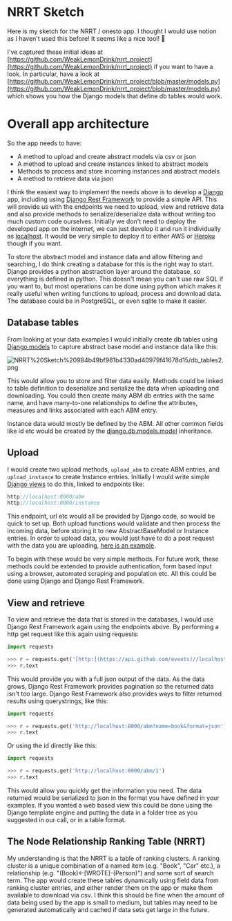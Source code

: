 # NRRT Sketch

Here is my sketch for the NRRT / onesto app. I thought I would use notion as I haven't used this before! It seems like a nice tool! 🙂 

I've captured these initial ideas at [https://github.com/WeakLemonDrink/nrrt_project](https://github.com/WeakLemonDrink/nrrt_project) if you want to have a look. In particular, have a look at [https://github.com/WeakLemonDrink/nrrt_project/blob/master/models.py](https://github.com/WeakLemonDrink/nrrt_project/blob/master/models.py) which shows you how the Django models that define db tables would work.

# Overall app architecture

So the app needs to have:

- A method to upload and create abstract models via csv or json
- A method to upload and create instances linked to abstract models
- Methods to process and store incoming instances and abstract models
- A method to retrieve data via json

I think the easiest way to implement the needs above is to develop a [Django](https://www.djangoproject.com/) app, including using [Django Rest Framework](https://www.django-rest-framework.org/) to provide a simple API. This will provide us with the endpoints we need to upload, view and retrieve data and also provide methods to serialize/deserialize data without writing too much custom code ourselves. Initially we don't need to deploy the developed app on the internet, we can just develop it and run it individually as [localhost](http://localhost). It would be very simple to deploy it to either AWS or [Heroku](https://www.heroku.com/) though if you want.

To store the abstract model and instance data and allow filtering and searching, I do think creating a database for this is the right way to start. Django provides a python abstraction layer around the database, so everything is defined in python. This doesn't mean you can't use raw SQL if you want to, but most operations can be done using python which makes it really useful when writing functions to upload, process and download data. The database could be in PostgreSQL, or even sqlite to make it easier. 

## Database tables

From looking at your data examples I would initially create db tables using [Django models](https://docs.djangoproject.com/en/3.1/topics/db/models/) to capture abstract base model and instance data like this:

![NRRT%20Sketch%20984b49bf981b4330ad40979f41678d15/db_tables2.png](NRRT%20Sketch%20984b49bf981b4330ad40979f41678d15/db_tables2.png)

This would allow you to store and filter data easily. Methods could be linked to table definition to deserialize and serialize the data when uploading and downloading. You could then create many ABM db entries with the same name, and have many-to-one relationships to define the attributes, measures and links associated with each ABM entry.

Instance data would mostly be defined by the ABM. All other common fields like id etc would be created by the [django.db.models.model](https://docs.djangoproject.com/en/3.1/topics/db/models/) inheritance.

## Upload

I would create two upload methods, `upload_abm` to create ABM entries, and `upload_instance` to create Instance entries. Initially I would write simple [Django views](https://docs.djangoproject.com/en/3.1/topics/http/views/) to do this, linked to endpoints like:

```jsx
http://localhost:8000/abm
http://localhost:8000/instance
```

This endpoint, url etc would all be provided by Django code, so would be quick to set up. Both upload functions would validate and then process the incoming data, before storing it to new AbstractBaseModel or Instance entries. In order to upload data, you would just have to do a post request with the data you are uploading, [here is an example](https://requests.readthedocs.io/en/master/user/quickstart/).

To begin with these would be very simple methods. For future work, these methods could be extended to provide authentication, form based input using a browser, automated scraping and population etc. All this could be done using Django and Django Rest Framework.

## View and retrieve

To view and retrieve the data that is stored in the databases, I would use Django Rest Framework again using the endpoints above. By performing a http get request like this again using requests:

```python
import requests

>>> r = requests.get('[http:](https://api.github.com/events)//localhost:8000/abm?format=json')
>>> r.text
```

This would provide you with a full json output of the data. As the data grows, Django Rest Framework provides pagination so the returned data isn't too large. Django Rest Framework also provides ways to filter returned results using querystrings, like this:

```python
import requests

>>> r = requests.get('http://localhost:8000/abm?name=book&format=json')
>>> r.text
```

Or using the id directly like this:

```python
import requests

>>> r = requests.get('http://localhost:8000/abm/1')
>>> r.text
```

This would allow you quickly get the information you need. The data returned would be serialized to json in the format you have defined in your examples. If you wanted a web based view this could be done using the Django template engine and putting the data in a folder tree as you suggested in our call, or in a table format.

## The Node Relationship Ranking Table (NRRT)

My understanding is that the NRRT is a table of ranking clusters. A ranking cluster is a unique combination of a named item (e.g. "Book", "Car" etc.), a relationship (e.g.  "(Book)<-[WROTE]-(Person)") and some sort of search term. The app would create these tables dynamically using field data from ranking cluster entries, and either render them on the app or make them available to download via csv. I think this should be fine when the amount of data being used by the app is small to medium, but tables may need to be generated automatically and cached if data sets get large in the future.